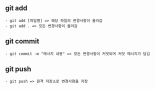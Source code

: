 ## git add
    - git add [파일명] => 해당 파일의 변경사항이 올라감
    - git add . => 모든 변경사항이 올라감

## git commit
    - git commit -m "메시지 내용" => 모든 변경사항이 커밋되며 커밋 메시지가 담김

## git push
    - git push => 원격 저장소로 변경사항을 저장